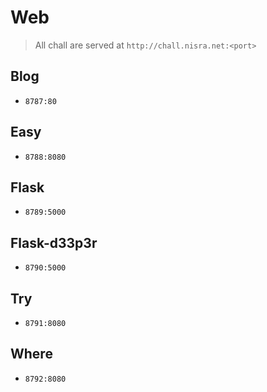 # Web

> All chall are served at `http://chall.nisra.net:<port>`

## Blog

* `8787:80`

## Easy

* `8788:8080`

## Flask

* `8789:5000`

## Flask-d33p3r

* `8790:5000`

## Try

* `8791:8080`

## Where

* `8792:8080`